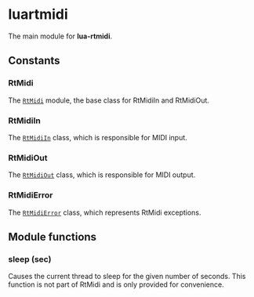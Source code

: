# luartmidi

The main module for **lua-rtmidi**.

## Constants

### RtMidi

The [`RtMidi`](./luartmidi.rtmidi.md) module, the base class for RtMidiIn and
RtMidiOut.

### RtMidiIn

The [`RtMidiIn`](./luartmidi.rtmidiin.md) class, which is responsible for MIDI
input.

### RtMidiOut

The [`RtMidiOut`](./luartmidi.rtmidiout.md) class, which is responsible for MIDI
output.

### RtMidiError

The [`RtMidiError`](./luartmidi.rtmidierror.md) class, which represents RtMidi
exceptions.

## Module functions

### sleep (sec)

Causes the current thread to sleep for the given number of seconds. This
function is not part of RtMidi and is only provided for convenience.
